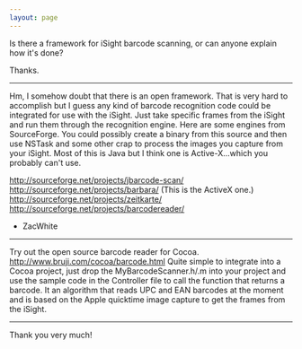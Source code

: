 ```yaml
---
layout: page
---
```


Is there a framework for iSight barcode scanning, or can anyone explain how it's done?

Thanks.

----

Hm, I somehow doubt that there is an open framework. That is very hard to accomplish but I guess any kind of barcode recognition code could be integrated for use with the iSight. Just take specific frames from the iSight and run them through the recognition engine. Here are some engines from SourceForge. You could possibly create a binary from this source and then use NSTask and some other crap to process the images you capture from your iSight. Most of this is Java but I think one is Active-X...which you probably can't use.

http://sourceforge.net/projects/jbarcode-scan/
http://sourceforge.net/projects/barbara/ (This is the ActiveX one.)
http://sourceforge.net/projects/zeitkarte/
http://sourceforge.net/projects/barcodereader/

- ZacWhite

----

Try out the open source barcode reader for Cocoa. http://www.bruji.com/cocoa/barcode.html  Quite simple to integrate into a Cocoa project, just drop the MyBarcodeScanner.h/.m into your project and use the sample code in the Controller file to call the function that returns a barcode.  It an algorithm that reads UPC and EAN barcodes at the moment and is based on the Apple quicktime image capture to get the frames from the iSight.

----

Thank you very much!
